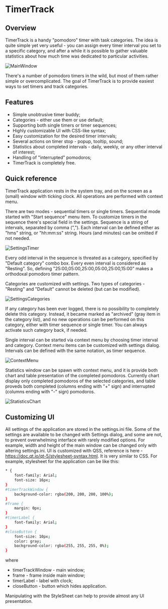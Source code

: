# TimerTrack
## Overview
TimerTrack is a handy "pomodoro" timer with task categories. The idea is quite simple yet very useful - you can assign every timer interval you set to a specific category, and after a while it is possible to gather valuable statistics about how much time was dedicated to particular activities.

![MainWindow](../assets/assets/MainWindow.png)

There's a number of pomodoro timers in the wild, but most of them rather simple or overcomplicated. The goal of TimerTrack is to provide easiest ways to set timers and track categories.

## Features
- Simple unobtrusive timer buddy;
- Categories - either use them or use default;
- Supporting both single timers or timer sequences;
- Highly customizable UI with CSS-like syntax;
- Easy customization for the desired timer intervals;
- Several actions on timer stop - popup, tooltip, sound;
- Statistics about completed intervals - daily, weekly, or any other interval of interest;
- Handling of "interrupted" pomodoros;
- TimerTrack is completely free.

## Quick reference
TimerTrack application rests in the system tray, and on the screen as a (small) window with ticking clock. All operations are performed with context menu.

There are two modes - sequential timers or single timers. Sequential mode started with "Start sequence" menu item. To customize timers in the sequence there's special field in the settings. Sequence is a string of intervals, separated by comma (","). Each interval can be defined either as "<hours>h<minutes>m<seconds>s" string, or "hh:mm:ss" string. Hours (and minutes) can be omitted if not needed.
    
![SettingsTimer](../assets/assets/SettingsTimer.png)

Every odd interval in the sequence is threated as a category, specified by "Default category" combo box. Every even interval is considered as "Resting". So, defining "25:00,05:00,25:00,05:00,25:00,15:00" makes a orthodoxal pomodoro timer pattern.

Categories are customized with settings. Two types of categories - "Resting" and "Default" cannot be deleted (but can be modified).

![SettingsCategories](../assets/assets/SettingsCategories.png)

If any category has been ever logged, there is no possibility to completely delete this category. Instead, it became marked as "archived" (gray item in the category list), and no new operations can be performed on this category, either with timer sequence or single timer. You can always activate such category back, if needed.

Single interval can be started via context menu by choosing timer interval and category. Context menu items can be customized with settings dialog. Intervals can be defined with the same notation, as timer sequence.

![ContextMenu](../assets/assets/ContextMenu.png)

Statistics window can be spawn with context menu, and it is provide both chart and table presentation of the completed pomodoros. Currently chart display only completed pomodoros of the selected categories, and table proveds both completed (columns ending with "+" sign) and interrupted (columns ending with "-" sign) pomodoros.

![StatisticsChart](../assets/assets/StatisticsChart.png)

## Customizing UI
All settings of the application are stored in the settings.ini file. Some of the settings are available to be changed with Settings dialog, and some are not, to prevent overwhelming interface with rarely modified options. For example, width and height of the main window can be changed only with altering settings.ini.
UI is customized with QSS, reference is here - https://doc.qt.io/qt-5/stylesheet-syntax.html. It is very similar to CSS. For example, stylesheet for the application can be like this:
```sh
* {
    font-family: Arial;
    font-size: 16px;
}
#timerTrackWindow {
    background-color: rgba(200, 200, 200, 100%);
}
#frame {
    margin: 0px;
}
#timerLabel {
    font-family: Arial;
}
#closeButton {
    font-size: 10px;
    color: gray;
    background-color: rgba(255, 255, 255, 0%);
}
```
where
- timerTrackWindow - main window;
- frame - frame inside main window;
- timerLabel - label with clock;
- closeButton - button which hides application.

Manipulating with the StyleSheet can help to provide almost any UI presentation.
